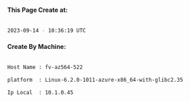 
   
#### This Page Create at:

```bash

2023-09-14 - 10:36:19 UTC

```

#### Create By Machine:

```bash

Host Name : fv-az564-522

platform  : Linux-6.2.0-1011-azure-x86_64-with-glibc2.35

Ip Local  : 10.1.0.45

```

